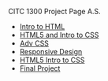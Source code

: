 CITC 1300 Project Page A.S.

<ul> 
    <li><a href= "intro_to_html/index.html" target="_blank">Intro to HTML</a></li>
    <li><a href= "html5_intro_css/index.html" target="_blank">HTML5 and Intro to CSS</a></li>
    <li><a href= "adv_css/index.html" target="_blank">Adv CSS</a></li>
    <li><a href= "responsive/index.html" target="_blank">Responsive Design</a></li>
    <li><a href= "html5_intro_to_css/index.html" target="_blank">HTML5 Intro to CSS</a></li>
    <li><a href= "final_project/index.html" target="_blank">Final Project</a></li>
</ul>